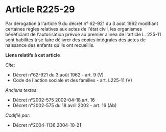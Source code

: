 # Article R225-29

Par dérogation à l'article 9 du décret n° 62-921 du 3 août 1962 modifiant certaines règles relatives aux actes de l'état
civil, les organismes bénéficiant de l'autorisation prévue au premier alinéa de l'article L. 225-11 sont habilités à se faire
délivrer des copies intégrales des actes de naissance des enfants qu'ils ont recueillis.

**Liens relatifs à cet article**

_Cite_:

  - Décret n°62-921 du 3 août 1962 - art. 9 (V)
  - Code de l'action sociale et des familles - art. L225-11 (V)

_Anciens textes_:

  - Décret n°2002-575 2002-04-18 art. 16
  - Décret n°2002-575 du 18 avril 2002 - art. 16 (Ab)

_Codifié par_:

  - Décret n°2004-1136 2004-10-21
